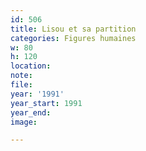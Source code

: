 ```yaml
---
id: 506
title: Lisou et sa partition
categories: Figures humaines
w: 80
h: 120
location:
note:
file:
year: '1991'
year_start: 1991
year_end:
image:

---
```


